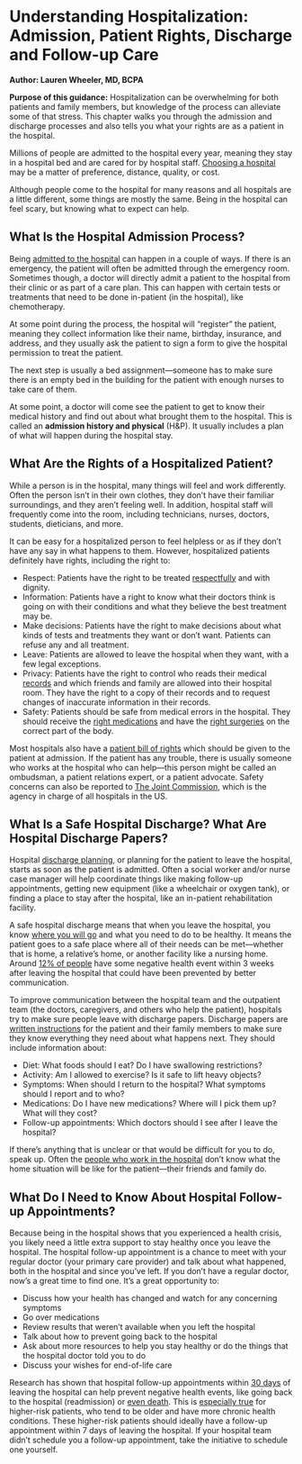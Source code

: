 # Understanding Hospitalization: Admission, Patient Rights, Discharge and Follow-up Care

**Author: Lauren Wheeler, MD, BCPA**

**Purpose of this guidance:** Hospitalization can be overwhelming for both patients and family members, but knowledge of the process can alleviate some of that stress. This chapter walks you through the admission and discharge processes and also tells you what your rights are as a patient in the hospital. 

Millions of people are admitted to the hospital every year, meaning they stay in a hospital bed and are cared for by hospital staff. [Choosing a hospital](https://medlineplus.gov/healthfacilities.html) may be a matter of preference, distance, quality, or cost.

Although people come to the hospital for many reasons and all hospitals are a little different, some things are mostly the same. Being in the hospital can feel scary, but knowing what to expect can help. 

## What Is the Hospital Admission Process?

Being [admitted to the hospital](https://healthadministrationdegree.usc.edu/blog/what-to-expect-when-admitted-to-the-hospital/) can happen in a couple of ways. If there is an emergency, the patient will often be admitted through the emergency room. Sometimes though, a doctor will directly admit a patient to the hospital from their clinic or as part of a care plan. This can happen with certain tests or treatments that need to be done in-patient (in the hospital), like chemotherapy. 

At some point during the process, the hospital will “register” the patient, meaning they collect information like their name, birthday, insurance, and address, and they usually ask the patient to sign a form to give the hospital permission to treat the patient. 

The next step is usually a bed assignment—someone has to make sure there is an empty bed in the building for the patient with enough nurses to take care of them.

At some point, a doctor will come see the patient to get to know their medical history and find out about what brought them to the hospital. This is called an **admission history and physical** (H&P). It usually includes a plan of what will happen during the hospital stay.

## What Are the Rights of a Hospitalized Patient? 

While a person is in the hospital, many things will feel and work differently. Often the person isn’t in their own clothes, they don’t have their familiar surroundings, and they aren’t feeling well. In addition, hospital staff will frequently come into the room, including technicians, nurses, doctors, students, dieticians, and more.

It can be easy for a hospitalized person to feel helpless or as if they don’t have any say in what happens to them. However, hospitalized patients definitely have rights, including the right to:

- Respect: Patients have the right to be treated [respectfully](https://code-medical-ethics.ama-assn.org/ethics-opinions/patient-rights) and with dignity.
- Information: Patients have a right to know what their doctors think is going on with their conditions and what they believe the best treatment may be. 
- Make decisions: Patients have the right to make decisions about what kinds of tests and treatments they want or don’t want. Patients can refuse any and all treatment.
- Leave: Patients are allowed to leave the hospital when they want, with a few legal exceptions. 
- Privacy: Patients have the right to control who reads their medical [records](https://www.hhs.gov/hipaa/for-individuals/guidance-materials-for-consumers/index.html) and which friends and family are allowed into their hospital room. They have the right to a copy of their records and to request changes of inaccurate information in their records.
- Safety: Patients should be safe from medical errors in the hospital. They should receive the [right medications](https://medlineplus.gov/ency/patientinstructions/000501.htm) and have the [right surgeries](https://medlineplus.gov/ency/patientinstructions/000618.htm) on the correct part of the body.  

Most hospitals also have a [patient bill of rights](https://www.americanpatient.org/what-are-your-rights-as-a-patient/) which should be given to the patient at admission. If the patient has any trouble, there is usually someone who works at the hospital who can help—this person might be called an ombudsman, a patient relations expert, or a patient advocate. Safety concerns can also be reported to [The Joint Commission](https://www.jointcommission.org/resources/patient-safety-topics/report-a-patient-safety-concern-or-complaint/), which is the agency in charge of all hospitals in the US.

## What Is a Safe Hospital Discharge? What Are Hospital Discharge Papers?

Hospital [discharge planning](https://eldercare.acl.gov/Public/Resources/Factsheets/Hospital_Discharge.aspx), or planning for the patient to leave the hospital, starts as soon as the patient is admitted. Often a social worker and/or nurse case manager will help coordinate things like making follow-up appointments, getting new equipment (like a wheelchair or oxygen tank), or finding a place to stay after the hospital, like an in-patient rehabilitation facility.  

A safe hospital discharge means that when you leave the hospital, you know [where you will go](https://medlineplus.gov/ency/patientinstructions/000867.htm) and what you need to do to be healthy. It means the patient goes to a safe place where all of their needs can be met—whether that is home, a relative’s home, or another facility like a nursing home. Around [12% of people](https://psnet.ahrq.gov/perspective/patient-safety-during-hospital-discharge) have some negative health event within 3 weeks after leaving the hospital that could have been prevented by better communication.

To improve communication between the hospital team and the outpatient team (the doctors, caregivers, and others who help the patient), hospitals try to make sure people leave with discharge papers. Discharge papers are [written instructions](https://www.ahrq.gov/questions/resources/going-home/index.html) for the patient and their family members to make sure they know everything they need about what happens next. They should include information about:

- Diet: What foods should I eat? Do I have swallowing restrictions?
- Activity: Am I allowed to exercise? Is it safe to lift heavy objects?  
- Symptoms: When should I return to the hospital? What symptoms should I report and to who?
- Medications: Do I have new medications? Where will I pick them up? What will they cost?
- Follow-up appointments: Which doctors should I see after I leave the hospital?  

If there’s anything that is unclear or that would be difficult for you to do, speak up. Often the [people who work in the hospital](https://www.ncbi.nlm.nih.gov/books/NBK259995/) don’t know what the home situation will be like for the patient—their friends and family do.

## What Do I Need to Know About Hospital Follow-up Appointments? 

Because being in the hospital shows that you experienced a health crisis, you likely need a little extra support to stay healthy once you leave the hospital. The hospital follow-up appointment is a chance to meet with your regular doctor (your primary care provider) and talk about what happened, both in the hospital and since you’ve left. If you don’t have a regular doctor, now’s a great time to find one. It’s a great opportunity to:

- Discuss how your health has changed and watch for any concerning symptoms
- Go over medications
- Review results that weren’t available when you left the hospital
- Talk about how to prevent going back to the hospital
- Ask about more resources to help you stay healthy or do the things that the hospital doctor told you to do
- Discuss your wishes for end-of-life care

Research has shown that hospital follow-up appointments within [30 days](https://bmchealthservres.biomedcentral.com/articles/10.1186/s12913-021-06848-9) of leaving the hospital can help prevent negative health events, like going back to the hospital (readmission) or [even death](https://doi.org/10.1001/jamanetworkopen.2020.13100). This is [especially true](https://www.ncbi.nlm.nih.gov/pmc/articles/PMC4369604/) for higher-risk patients, who tend to be older and have more chronic health conditions. These higher-risk patients should ideally have a follow-up appointment within 7 days of leaving the hospital. If your hospital team didn’t schedule you a follow-up appointment, take the initiative to schedule one yourself.

